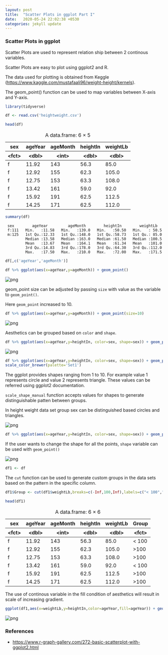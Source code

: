 ```yaml
---
layout: post
title:  "Scatter Plots in ggplot Part I"
date:   2020-05-24 22:02:38 +0530
categories: jekyll update
---
```


### Scatter Plots in ggplot

Scatter Plots are used to represent relation ship between 2 continous variables.

Scatter Plots are easy to plot using ggplot2 and R.

The data used for plotting is obtained from Keggle (https://www.kaggle.com/mustafaali96/weight-height/kernels). 

The geom_point() function can be used to map variables between X-axis and Y-axis.


```R
library(tidyverse)
```





```R
df <- read.csv('heightweight.csv')
```


```R
head(df)
```


<table>
<caption>A data.frame: 6 × 5</caption>
<thead>
	<tr><th >sex</th><th >ageYear</th><th >ageMonth</th><th >heightIn</th><th >weightLb</th></tr>
	<tr><th >&lt;fct&gt;</th><th >&lt;dbl&gt;</th><th >&lt;int&gt;</th><th >&lt;dbl&gt;</th><th >&lt;dbl&gt;</th></tr>
</thead>
<tbody>
	<tr><td>f</td><td>11.92</td><td>143</td><td>56.3</td><td> 85.0</td></tr>
	<tr><td>f</td><td>12.92</td><td>155</td><td>62.3</td><td>105.0</td></tr>
	<tr><td>f</td><td>12.75</td><td>153</td><td>63.3</td><td>108.0</td></tr>
	<tr><td>f</td><td>13.42</td><td>161</td><td>59.0</td><td> 92.0</td></tr>
	<tr><td>f</td><td>15.92</td><td>191</td><td>62.5</td><td>112.5</td></tr>
	<tr><td>f</td><td>14.25</td><td>171</td><td>62.5</td><td>112.0</td></tr>
</tbody>
</table>




```R
summary(df)
```


     sex        ageYear         ageMonth        heightIn        weightLb    
     f:111   Min.   :11.58   Min.   :139.0   Min.   :50.50   Min.   : 50.5  
     m:125   1st Qu.:12.33   1st Qu.:148.0   1st Qu.:58.73   1st Qu.: 85.0  
             Median :13.58   Median :163.0   Median :61.50   Median :100.5  
             Mean   :13.67   Mean   :164.1   Mean   :61.34   Mean   :101.0  
             3rd Qu.:14.83   3rd Qu.:178.0   3rd Qu.:64.30   3rd Qu.:112.0  
             Max.   :17.50   Max.   :210.0   Max.   :72.00   Max.   :171.5  



```R
df[,c('ageYear','ageMonth')]
```


```R
df %>% ggplot(aes(x=ageYear,y=ageMonth)) + geom_point()
```


![png](https://raw.githubusercontent.com/balakuntlaJayanth/Stats/master/images/24_05_2020/output_5_0.png)

geom_point size can be adjusted by passing `size` with value as the variable to `geom_point()`.

Here `geom_point` increased to 10.

```R
df %>% ggplot(aes(x=ageYear,y=ageMonth)) + geom_point(size=10)
```


![png](https://raw.githubusercontent.com/balakuntlaJayanth/Stats/master/images/24_05_2020/output_6_0.png)

Aesthetics can be grouped based on `color` and `shape`.

```R
df %>% ggplot(aes(x=ageYear,y=heightIn, color=sex, shape=sex)) + geom_point()
```


![png](https://raw.githubusercontent.com/balakuntlaJayanth/Stats/master/images/24_05_2020/output_7_0.png)



```R
df %>% ggplot(aes(x=ageYear,y=heightIn, color=sex, shape=sex)) + geom_point() + scale_shape_manual(values=c(1,2)) +
scale_color_brewer(palette='Set1')
```

The ggplot provides shapes ranging from 1 to 10. For example value 1 represents circle and value 2 represents triangle. These values can be referred using ggplot2 documentation.

`scale_shape_manual` function accepts values for shapes to generate distinguishable patten between groups.

In height weight data set group sex can be distinguished based circles and triangles.

![png](https://raw.githubusercontent.com/balakuntlaJayanth/Stats/master/images/24_05_2020/output_8_0.png)



```R
df %>% ggplot(aes(x=ageYear,y=heightIn, color=sex, shape=sex)) + geom_point(shape=3)
```

If the user wants to change the shape for all the points, `shape` variable can be used with `geom_point()`

![png](https://raw.githubusercontent.com/balakuntlaJayanth/Stats/master/images/24_05_2020/output_9_0.png)



```R
df1 <- df
```

The `cut` function can be used to generate custom groups in the data sets based on the pattern in the specific column.

```R
df1$Group <- cut(df1$weightLb,breaks=c(-Inf,100,Inf),labels=c("< 100",">100"))
```


```R
head(df1)
```


<table>
<caption>A data.frame: 6 × 6</caption>
<thead>
	<tr><th >sex</th><th >ageYear</th><th >ageMonth</th><th >heightIn</th><th >weightLb</th><th >Group</th></tr>
	<tr><th >&lt;fct&gt;</th><th >&lt;dbl&gt;</th><th >&lt;int&gt;</th><th >&lt;dbl&gt;</th><th >&lt;dbl&gt;</th><th >&lt;fct&gt;</th></tr>
</thead>
<tbody>
	<tr><td>f</td><td>11.92</td><td>143</td><td>56.3</td><td> 85.0</td><td>&lt; 100</td></tr>
	<tr><td>f</td><td>12.92</td><td>155</td><td>62.3</td><td>105.0</td><td>&gt;100 </td></tr>
	<tr><td>f</td><td>12.75</td><td>153</td><td>63.3</td><td>108.0</td><td>&gt;100 </td></tr>
	<tr><td>f</td><td>13.42</td><td>161</td><td>59.0</td><td> 92.0</td><td>&lt; 100</td></tr>
	<tr><td>f</td><td>15.92</td><td>191</td><td>62.5</td><td>112.5</td><td>&gt;100 </td></tr>
	<tr><td>f</td><td>14.25</td><td>171</td><td>62.5</td><td>112.0</td><td>&gt;100 </td></tr>
</tbody>
</table>

The use of continous variable in the fill condition of aesthetics will result in scale of increasing gradient.



```R
ggplot(df1,aes(x=weightLb,y=heightIn,color=ageYear,fill=ageYear)) + geom_point()
```


![png](https://raw.githubusercontent.com/balakuntlaJayanth/Stats/master/images/24_05_2020/output_13_0.png)



### References
- https://www.r-graph-gallery.com/272-basic-scatterplot-with-ggplot2.html
